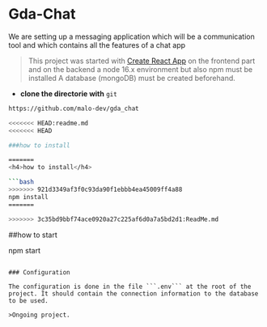 <h1>Gda-Chat</h1>

<p>We are setting up a messaging application which will be a communication tool and which contains all the features of a chat app</p>


> This project was started with [Create React App](https://github.com/facebook/create-react-app) on the frontend part and on the backend a node 16.x environment but also npm must be installed
> A database (mongoDB) must be created beforehand.

* __clone the directorie with__ ```git```

```bash
https://github.com/malo-dev/gda_chat

<<<<<<< HEAD:readme.md
<<<<<<< HEAD

###how to install

=======
<h4>how to install</h4>

```bash
>>>>>>> 921d3349af3f0c93da90f1ebbb4ea45009ff4a88
npm install
=======

>>>>>>> 3c35bd9bbf74ace0920a27c225af6d0a7a5bd2d1:ReadMe.md
```

##how to start

npm start
```

### Configuration

The configuration is done in the file ```.env``` at the root of the project. It should contain the connection information to the database to be used.

>Ongoing project.
